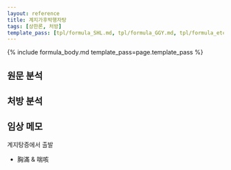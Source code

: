 ```yaml
---
layout: reference
title: 계지가후박행자탕
tags: [상한론, 처방]
template_pass: [tpl/formula_SHL.md, tpl/formula_GGY.md, tpl/formula_etc.md]
---
```


{% include formula_body.md template_pass=page.template_pass %}

## 원문 분석


## 처방 분석




## 임상 메모

계지탕증에서 출발
* 胸滿 & 喘咳
